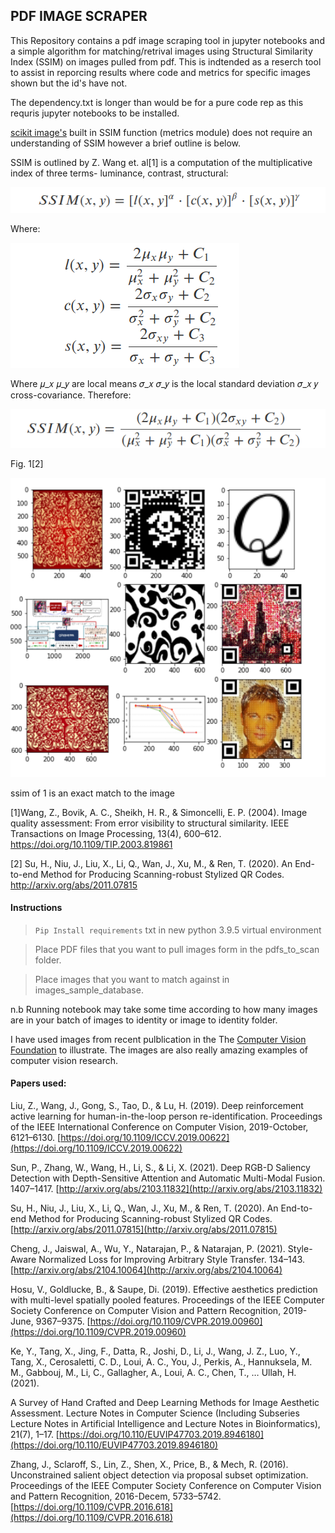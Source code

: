 ## PDF IMAGE SCRAPER 

This Repository contains a pdf image scraping tool in jupyter notebooks and  a simple algorithm for matching/retrival images using Structural Similarity Index (SSIM) on images pulled from pdf. This is indtended as a reserch tool to assist in reporcing results where code and metrics for specific images shown but the id's have not.


The dependency.txt is longer than would be for a pure code rep as this requris jupyter notebooks to be installed.

[scikit image's](https://scikit-image.org/docs/dev/api/skimage.metrics.html?highlight=ssim) built in SSIM function (metrics module) does not require an understanding of SSIM however a brief outline is below.

SSIM is outlined by Z. Wang et. al[1] is a computation of the multiplicative index of three terms- luminance, contrast, structural:


![txt](eg_ims/ssim1.png)


Where: 


![txt](eg_ims/ssim2.png)


Where 𝜇_𝑥 𝜇_𝑦  are local means 𝜎_𝑥 𝜎_𝑦 is the local standard deviation 𝜎_𝑥 𝑦 cross-covariance.
Therefore:


![txt](eg_ims/ssim3.png)


Fig. 1[2]

![txt](eg_ims/QR.png)


ssim of 1 is an exact match to the image


[1]Wang, Z., Bovik, A. C., Sheikh, H. R., & Simoncelli, E. P. (2004). Image quality assessment: From error visibility to structural similarity. IEEE Transactions on Image Processing, 13(4), 600–612. https://doi.org/10.1109/TIP.2003.819861

[2] Su, H., Niu, J., Liu, X., Li, Q., Wan, J., Xu, M., & Ren, T. (2020). An End-to-end Method for Producing Scanning-robust Stylized QR Codes. http://arxiv.org/abs/2011.07815

#### Instructions

> `Pip Install requirements` txt in new python 3.9.5 virtual environment

> Place PDF files that you want to pull images form in the pdfs_to_scan folder.

> Place images that you want to match against in images_sample_database.

n.b Running notebook may take some time according to how many images are in your  batch of images to identity or image to identity folder.

I have used images from recent pulblication in the The [Computer Vision Foundation](https://www.thecvf.com/) to illustrate. The images are also really amazing examples of computer vision research. 


#### Papers used:

Liu, Z., Wang, J., Gong, S., Tao, D., & Lu, H. (2019). Deep reinforcement active learning for human-in-the-loop person re-identification. Proceedings of the IEEE International Conference on Computer Vision, 2019-October, 6121–6130. [https://doi.org/10.1109/ICCV.2019.00622](https://doi.org/10.1109/ICCV.2019.00622)

Sun, P., Zhang, W., Wang, H., Li, S., & Li, X. (2021). Deep RGB-D Saliency Detection with Depth-Sensitive Attention and Automatic Multi-Modal Fusion. 1407–1417. [http://arxiv.org/abs/2103.11832](http://arxiv.org/abs/2103.11832)

Su, H., Niu, J., Liu, X., Li, Q., Wan, J., Xu, M., & Ren, T. (2020). An End-to-end Method for Producing Scanning-robust Stylized QR Codes. [http://arxiv.org/abs/2011.07815](http://arxiv.org/abs/2011.07815)

Cheng, J., Jaiswal, A., Wu, Y., Natarajan, P., & Natarajan, P. (2021). Style-Aware Normalized Loss for Improving Arbitrary Style Transfer. 134–143. [http://arxiv.org/abs/2104.10064](http://arxiv.org/abs/2104.10064)

Hosu, V., Goldlucke, B., & Saupe, Di. (2019). Effective aesthetics prediction with multi-level spatially pooled features. Proceedings of the IEEE Computer Society Conference on Computer Vision and Pattern Recognition, 2019-June, 9367–9375. [https://doi.org/10.1109/CVPR.2019.00960](https://doi.org/10.1109/CVPR.2019.00960)

Ke, Y., Tang, X., Jing, F., Datta, R., Joshi, D., Li, J., Wang, J. Z., Luo, Y., Tang, X., Cerosaletti, C. D., Loui, A. C., You, J., Perkis, A., Hannuksela, M. M., Gabbouj, M., Li, C., Gallagher, A., Loui, A. C., Chen, T., … Ullah, H. (2021). 

A Survey of Hand Crafted and Deep Learning Methods for Image Aesthetic Assessment. Lecture Notes in Computer Science (Including Subseries Lecture Notes in Artificial Intelligence and Lecture Notes in Bioinformatics), 21(7), 1–17. [https://doi.org/10.110/EUVIP47703.2019.8946180](https://doi.org/10.110/EUVIP47703.2019.8946180)

Zhang, J., Sclaroff, S., Lin, Z., Shen, X., Price, B., & Mech, R. (2016). Unconstrained salient object detection via proposal subset optimization. Proceedings of the IEEE Computer Society Conference on Computer Vision and Pattern Recognition, 2016-Decem, 5733–5742. [https://doi.org/10.1109/CVPR.2016.618](https://doi.org/10.1109/CVPR.2016.618)

